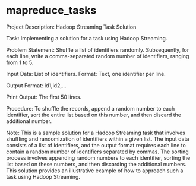 # mapreduce_tasks
Project Description: Hadoop Streaming Task Solution

Task:
Implementing a solution for a task using Hadoop Streaming.

Problem Statement:
Shuffle a list of identifiers randomly. Subsequently, for each line, write a comma-separated random number of identifiers, ranging from 1 to 5.

Input Data:
List of identifiers.
Format: Text, one identifier per line.

Output Format:
id1,id2,...

Print Output:
The first 50 lines.

Procedure:
To shuffle the records, append a random number to each identifier, sort the entire list based on this number, and then discard the additional number.

Note: This is a sample solution for a Hadoop Streaming task that involves shuffling and randomization of identifiers within a given list. The input data consists of a list of identifiers, and the output format requires each line to contain a random number of identifiers separated by commas. The sorting process involves appending random numbers to each identifier, sorting the list based on these numbers, and then discarding the additional numbers. This solution provides an illustrative example of how to approach such a task using Hadoop Streaming.